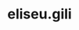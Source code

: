 # eliseu.gili


<!--[![iuricode](https://github-readme-stats.vercel.app/api/top-langs/?username=egili&hide=html&layout=compact&theme=onedark)](https://github.com/egili/)
-->
